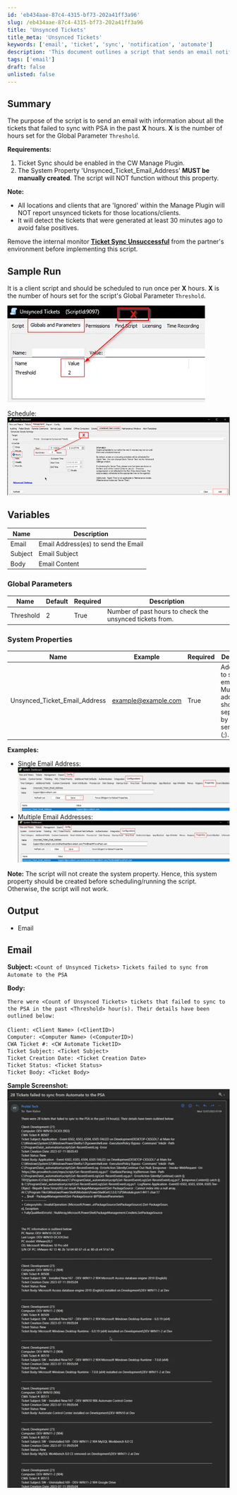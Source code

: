 ```yaml
---
id: 'eb434aae-87c4-4315-bf73-202a41ff3a96'
slug: /eb434aae-87c4-4315-bf73-202a41ff3a96
title: 'Unsynced Tickets'
title_meta: 'Unsynced Tickets'
keywords: ['email', 'ticket', 'sync', 'notification', 'automate']
description: 'This document outlines a script that sends an email notification about tickets that failed to sync with PSA in the past specified hours. It details requirements, global parameters, and system properties necessary for the script to function effectively.'
tags: ['email']
draft: false
unlisted: false
---
```


## Summary

The purpose of the script is to send an email with information about all the tickets that failed to sync with PSA in the past **X** hours. **X** is the number of hours set for the Global Parameter `Threshold`.

**Requirements:**

1. Ticket Sync should be enabled in the CW Manage Plugin.
2. The System Property 'Unsynced_Ticket_Email_Address' **MUST be manually created**. The script will NOT function without this property.

**Note:**

- All locations and clients that are 'Ignored' within the Manage Plugin will NOT report unsynced tickets for those locations/clients.
- It will detect the tickets that were generated at least 30 minutes ago to avoid false positives.

Remove the internal monitor [**Ticket Sync Unsuccessful**](/docs/1fa27f5d-ca9d-4bff-8776-569a15f772d3) from the partner's environment before implementing this script.

## Sample Run

It is a client script and should be scheduled to run once per **X** hours. **X** is the number of hours set for the script's Global Parameter `Threshold`.

![Sample Run Image 1](../../../static/img/docs/eb434aae-87c4-4315-bf73-202a41ff3a96/image_1.webp)

Schedule:
![Sample Run Image 2](../../../static/img/docs/eb434aae-87c4-4315-bf73-202a41ff3a96/image_2.webp)

## Variables

| Name   | Description                                |
|--------|--------------------------------------------|
| Email  | Email Address(es) to send the Email       |
| Subject| Email Subject                             |
| Body   | Email Content                             |

### Global Parameters

| Name      | Default | Required | Description                                       |
|-----------|---------|----------|---------------------------------------------------|
| Threshold | 2       | True     | Number of past hours to check the unsynced tickets from. |

### System Properties

| Name                           | Example                          | Required | Description                                                                 |
|--------------------------------|----------------------------------|----------|-----------------------------------------------------------------------------|
| Unsynced_Ticket_Email_Address  | [example@example.com](mailto:example@example.com) | True     | Address(es) to send the email. Multiple addresses should be separated by a semicolon (;). |

**Examples:**

- Single Email Address:  
![Single Email Example](../../../static/img/docs/eb434aae-87c4-4315-bf73-202a41ff3a96/image_3.webp)
- Multiple Email Addresses:  
![Multiple Email Example](../../../static/img/docs/eb434aae-87c4-4315-bf73-202a41ff3a96/image_4.webp)

**Note:** The script will not create the system property. Hence, this system property should be created before scheduling/running the script. Otherwise, the script will not work.

## Output

- Email

## Email

**Subject:** `<Count of Unsynced Tickets> Tickets failed to sync from Automate to the PSA`

**Body:**

```PlainText
There were <Count of Unsynced Tickets> tickets that failed to sync to the PSA in the past <Threshold> hour(s). Their details have been outlined below:

Client: <Client Name> (<ClientID>)
Computer: <Computer Name> (<ComputerID>)
CWA Ticket #: <CW Automate TicketID>
Ticket Subject: <Ticket Subject>
Ticket Creation Date: <Ticket Creation Date>
Ticket Status: <Ticket Status>
Ticket Body: <Ticket Body>
```

**Sample Screenshot:**  
![Sample Screenshot](../../../static/img/docs/eb434aae-87c4-4315-bf73-202a41ff3a96/image_5.webp)